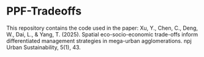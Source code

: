 # PPF-Tradeoffs
This repository contains the code used in the paper: Xu, Y., Chen, C., Deng, W., Dai, L., & Yang, T. (2025). Spatial eco-socio-economic trade-offs inform differentiated management strategies in mega-urban agglomerations. npj Urban Sustainability, 5(1), 43.

